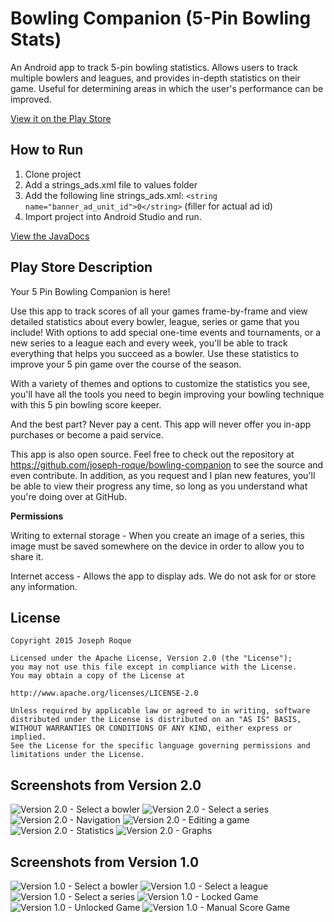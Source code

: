 # Bowling Companion (5-Pin Bowling Stats)
An Android app to track 5-pin bowling statistics. Allows users to track multiple bowlers and leagues, and provides in-depth statistics on their game. Useful for determining areas in which the user's performance can be improved.

[View it on the Play Store](https://play.google.com/store/apps/details?id=ca.josephroque.bowlingcompanion)

## How to Run
1. Clone project
2. Add a strings_ads.xml file to values folder
3. Add the following line strings_ads.xml: ```<string name="banner_ad_unit_id">0</string>``` (filler for actual ad id)
4. Import project into Android Studio and run.

[View the JavaDocs](http://joseph-roque.github.io/bowling-companion/)

## Play Store Description
Your 5 Pin Bowling Companion is here!

Use this app to track scores of all your games frame-by-frame and view detailed statistics about every bowler, league, series or game that you include! With options to add special one-time events and tournaments, or a new series to a league each and every week, you'll be able to track everything that helps you succeed as a bowler. Use these statistics to improve your 5 pin game over the course of the season.

With a variety of themes and options to customize the statistics you see, you'll have all the tools you need to begin improving your bowling technique with this 5 pin bowling score keeper.

And the best part? Never pay a cent. This app will never offer you in-app purchases or become a paid service.

This app is also open source. Feel free to check out the repository at https://github.com/joseph-roque/bowling-companion to see the source and even contribute. In addition, as you request and I plan new features, you'll be able to view their progress any time, so long as you understand what you're doing over at GitHub.

**Permissions**

Writing to external storage - When you create an image of a series, this image must be saved somewhere on the device in order to allow you to share it.

Internet access - Allows the app to display ads. We do not ask for or store any information.

## License

```
Copyright 2015 Joseph Roque

Licensed under the Apache License, Version 2.0 (the "License");
you may not use this file except in compliance with the License.
You may obtain a copy of the License at

http://www.apache.org/licenses/LICENSE-2.0

Unless required by applicable law or agreed to in writing, software
distributed under the License is distributed on an "AS IS" BASIS,
WITHOUT WARRANTIES OR CONDITIONS OF ANY KIND, either express or implied.
See the License for the specific language governing permissions and
limitations under the License.
```

## Screenshots from Version 2.0
![Version 2.0 - Select a bowler](/../screenshots/Screenshots/screen_2.0_1.png?raw=true)
![Version 2.0 - Select a series](/../screenshots/Screenshots/screen_2.0_2.png?raw=true)
![Version 2.0 - Navigation](/../screenshots/Screenshots/screen_2.0_3.png?raw=true)
![Version 2.0 - Editing a game](/../screenshots/Screenshots/screen_2.0_4.png?raw=true)
![Version 2.0 - Statistics](/../screenshots/Screenshots/screen_2.0_5.png?raw=true)
![Version 2.0 - Graphs](/../screenshots/Screenshots/screen_2.0_6.png?raw=true)

## Screenshots from Version 1.0
![Version 1.0 - Select a bowler](/../screenshots/Screenshots/screen_1.0_1.png?raw=true)
![Version 1.0 - Select a league](/../screenshots/Screenshots/screen_1.0_2.png?raw=true)
![Version 1.0 - Select a series](/../screenshots/Screenshots/screen_1.0_3.png?raw=true)
![Version 1.0 - Locked Game](/../screenshots/Screenshots/screen_1.0_4.png?raw=true)
![Version 1.0 - Unlocked Game](/../screenshots/Screenshots/screen_1.0_5.png?raw=true)
![Version 1.0 - Manual Score Game](/../screenshots/Screenshots/screen_1.0_6.png?raw=true)
